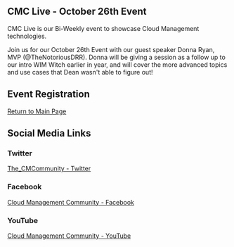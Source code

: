 ## CMC Live - October 26th Event

CMC Live is our Bi-Weekly event to showcase Cloud Management technologies.

Join us for our October 26th Event with our guest speaker Donna Ryan, MVP (@TheNotoriousDRR). Donna will be giving a session as a follow up to our intro WIM Witch earlier in year, and will cover the more advanced topics and use cases that Dean wasn't able to figure out!

## Event Registration

<div id="eventbrite-widget-container-174972857527"></div>
<script src="https://www.eventbrite.com/static/widgets/eb_widgets.js"></script>
<script type="text/javascript">
    var exampleCallback = function() {
        console.log('Order complete!');
    };
    window.EBWidgets.createWidget({
        // Required
        widgetType: 'checkout',
        eventId: '174972857527',
        iframeContainerId: 'eventbrite-widget-container-174972857527',
        // Optional
        iframeContainerHeight: 425,  // Widget height in pixels. Defaults to a minimum of 425px if not provided
        onOrderComplete: exampleCallback  // Method called when an order has successfully completed
    });
</script>

[Return to Main Page](index.md)

## Social Media Links

### Twitter
[The_CMCommunity - Twitter](https://twitter.com/the_cmcommunity)

### Facebook
[Cloud Management Community - Facebook](https://www.facebook.com/groups/cloudmc/)

### YouTube
[Cloud Management Community - YouTube](https://www.youtube.com/c/cloudmanagementcommunity)

